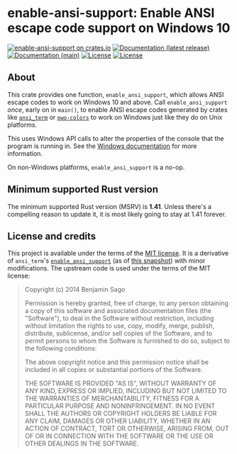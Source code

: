 # enable-ansi-support: Enable ANSI escape code support on Windows 10

[![enable-ansi-support on crates.io](https://img.shields.io/crates/v/enable-ansi-support)](https://crates.io/crates/enable-ansi-support)
[![Documentation (latest release)](https://docs.rs/enable-ansi-support/badge.svg)](https://docs.rs/enable-ansi-support/)
[![Documentation (main)](https://img.shields.io/badge/docs-main-59f)](https://sunshowers.github.io/enable-ansi-support/rustdoc/enable-ansi-support/)
[![License](https://img.shields.io/badge/license-Apache-green.svg)](LICENSE-APACHE)
[![License](https://img.shields.io/badge/license-MIT-green.svg)](LICENSE)

## About

This crate provides one function, `enable_ansi_support`, which allows ANSI escape codes to work on Windows 10 and above.
Call `enable_ansi_support` *once*, early on in `main()`, to enable ANSI escape codes generated by crates like
[`ansi_term`](https://docs.rs/ansi_term) or [`owo-colors`](https://docs.rs/owo-colors) to work on Windows just like they
do on Unix platforms.

This uses Windows API calls to alter the properties of the console that the program is running in. See the [Windows
documentation](https://docs.microsoft.com/en-us/windows/console/console-virtual-terminal-sequences) for more
information.

On non-Windows platforms, `enable_ansi_support` is a no-op.

## Minimum supported Rust version

The minimum supported Rust version (MSRV) is **1.41**. Unless there's a compelling reason to update it, it is most
likely going to stay at 1.41 forever.

## License and credits

This project is available under the terms of the [MIT license](LICENSE). It is a derivative of `ansi_term`'s
[`enable_ansi_support`](https://github.com/ogham/rust-ansi-term/blob/master/src/windows.rs)
(as of [this snapshot](https://github.com/ogham/rust-ansi-term/blob/ff7eba98d55ad609c7fcc8c7bb0859b37c7545cc/src/windows.rs))
with minor modifications. The upstream code is used under the terms of the MIT license:

> Copyright (c) 2014 Benjamin Sago
>
> Permission is hereby granted, free of charge, to any person obtaining a copy
> of this software and associated documentation files (the "Software"), to deal
> in the Software without restriction, including without limitation the rights
> to use, copy, modify, merge, publish, distribute, sublicense, and/or sell
> copies of the Software, and to permit persons to whom the Software is
> furnished to do so, subject to the following conditions:
>
> The above copyright notice and this permission notice shall be included in all
> copies or substantial portions of the Software.
> 
> THE SOFTWARE IS PROVIDED "AS IS", WITHOUT WARRANTY OF ANY KIND, EXPRESS OR
> IMPLIED, INCLUDING BUT NOT LIMITED TO THE WARRANTIES OF MERCHANTABILITY,
> FITNESS FOR A PARTICULAR PURPOSE AND NONINFRINGEMENT. IN NO EVENT SHALL THE
> AUTHORS OR COPYRIGHT HOLDERS BE LIABLE FOR ANY CLAIM, DAMAGES OR OTHER
> LIABILITY, WHETHER IN AN ACTION OF CONTRACT, TORT OR OTHERWISE, ARISING FROM,
> OUT OF OR IN CONNECTION WITH THE SOFTWARE OR THE USE OR OTHER DEALINGS IN THE
> SOFTWARE.
